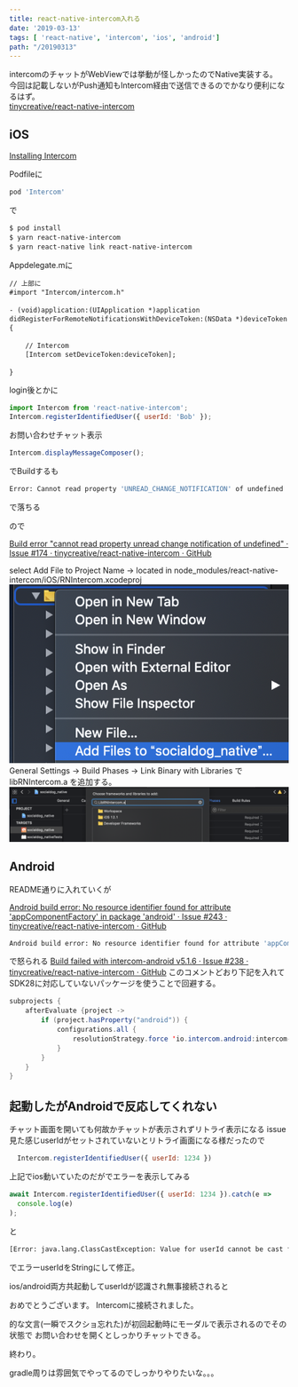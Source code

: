 ```yaml
---
title: react-native-intercom入れる
date: '2019-03-13'
tags: [ 'react-native', 'intercom', 'ios', 'android']
path: "/20190313"
---
```


intercomのチャットがWebViewでは挙動が怪しかったのでNative実装する。  
今回は記載しないがPush通知もIntercom経由で送信できるのでかなり便利になるはず。  
[tinycreative/react-native-intercom](https://github.com/tinycreative/react-native-intercom)

## iOS

[Installing Intercom](https://developers.intercom.com/installing-intercom/docs/ios-installation)

Podfileに

```sh
pod 'Intercom'
```

で

```sh
$ pod install
$ yarn react-native-intercom
$ yarn react-native link react-native-intercom
```

Appdelegate.mに
```objc
// 上部に
#import "Intercom/intercom.h"

- (void)application:(UIApplication *)application didRegisterForRemoteNotificationsWithDeviceToken:(NSData *)deviceToken {

    // Intercom
    [Intercom setDeviceToken:deviceToken];

}

```


login後とかに
```js
import Intercom from 'react-native-intercom';
Intercom.registerIdentifiedUser({ userId: 'Bob' });
```

お問い合わせチャット表示
```js
Intercom.displayMessageComposer();
```

でBuildするも
```sh
Error: Cannot read property 'UNREAD_CHANGE_NOTIFICATION' of undefined
```
で落ちる

ので

[Build error "cannot read property unread change notification of undefined" · Issue #174 · tinycreative/react-native-intercom · GitHub](https://github.com/tinycreative/react-native-intercom/issues/174#issuecomment-367956506)

select Add File to Project Name -> located in node_modules/react-native-intercom/iOS/RNIntercom.xcodeproj
![1.png](./1.png)
General Settings -> Build Phases -> Link Binary with Libraries で libRNIntercom.a を追加する。
![2.png](./2.png)




## Android

README通りに入れていくが

[Android build error: No resource identifier found for attribute 'appComponentFactory' in package 'android' · Issue #243 · tinycreative/react-native-intercom · GitHub](https://github.com/tinycreative/react-native-intercom/issues/243)
```sh
Android build error: No resource identifier found for attribute 'appComponentFactory' in package 'android' 
```
で怒られる
[Build failed with intercom-android v5.1.6 · Issue #238 · tinycreative/react-native-intercom · GitHub](https://github.com/tinycreative/react-native-intercom/issues/238#issuecomment-438968593)
このコメントどおり下記を入れてSDK28に対応していないパッケージを使うことで回避する。


```java
subprojects {
    afterEvaluate {project ->
        if (project.hasProperty("android")) {
            configurations.all {
                resolutionStrategy.force 'io.intercom.android:intercom-sdk-base:5.1.5'
            }
        }
    }
}
```


## 起動したがAndroidで反応してくれない

チャット画面を開いても何故かチャットが表示されずリトライ表示になる
issue見た感じuserIdがセットされていないとリトライ画面になる様だったので

```js
  Intercom.registerIdentifiedUser({ userId: 1234 })
```

上記でios動いていたのだがでエラーを表示してみる

```js
await Intercom.registerIdentifiedUser({ userId: 1234 }).catch(e =>
  console.log(e)
);
```

と

```sh
[Error: java.lang.ClassCastException: Value for userId cannot be cast from Double to String] framesToPop: 1, code: 'EUNSPECIFIED'
```

でエラーuserIdをStringにして修正。


ios/android両方共起動してuserIdが認識され無事接続されると

おめでとうございます。
Intercomに接続されました。

的な文言(一瞬でスクショ忘れた)が初回起動時にモーダルで表示されるのでその状態で
お問い合わせを開くとしっかりチャットできる。

終わり。


gradle周りは雰囲気でやってるのでしっかりやりたいな。。。

